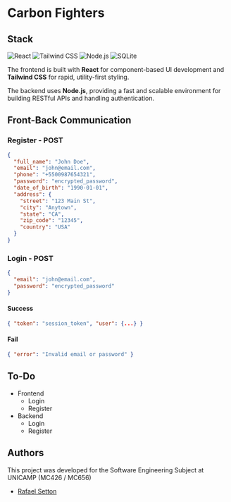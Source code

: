 # Carbon Fighters

## Stack

![React](https://img.shields.io/badge/React-20232A?logo=react&logoColor=61DAFB&style=for-the-badge)
![Tailwind CSS](https://img.shields.io/badge/Tailwind-38B2AC?logo=tailwindcss&logoColor=white&style=for-the-badge)
![Node.js](https://img.shields.io/badge/Node.js-339933?logo=node.js&logoColor=white&style=for-the-badge)
![SQLite](https://img.shields.io/badge/sqlite-%2307405e.svg?style=for-the-badge&logo=sqlite&logoColor=white)

The frontend is built with **React** for component-based UI development and **Tailwind CSS** for rapid, utility-first styling.

The backend uses **Node.js**, providing a fast and scalable environment for building RESTful APIs and handling authentication.

## Front-Back Communication

### Register - POST

```json
{
  "full_name": "John Doe",
  "email": "john@email.com",
  "phone": "+5500987654321",
  "password": "encrypted_password",
  "date_of_birth": "1990-01-01",
  "address": {
    "street": "123 Main St",
    "city": "Anytown",
    "state": "CA",
    "zip_code": "12345",
    "country": "USA"
  }
}
```

### Login - POST

```json
{
  "email": "john@email.com",
  "password": "encrypted_password"
}
```

#### Success

```json
{ "token": "session_token", "user": {...} }
```

#### Fail

```json
{ "error": "Invalid email or password" }
```

## To-Do

- Frontend
  - Login
  - Register
- Backend
  - Login
  - Register

## Authors

This project was developed for the Software Engineering Subject at UNICAMP (MC426 / MC656)

- [Rafael Setton](github.com/RafaelSetton)
